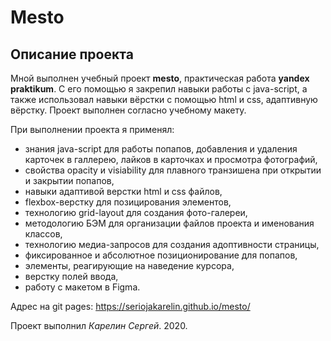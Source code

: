 # Mesto

## Описание проекта
Мной выполнен учебный проект **mesto**, практическая работа **yandex praktikum**. С его помощью я закрепил навыки работы с java-script, а также использовал навыки вёрстки с помощью html и css, адаптивную вёрстку.
Проект выполнен согласно учебному макету.

При выполнении проекта я применял:
* знания java-script для работы попапов, добавления и удаления карточек в галлерею, лайков в карточках и просмотра фотографий,
* свойства opacity и visiability для плавного транзишена при открытии и закрытии попапов,
* навыки адаптивой верстки html и css файлов,
* flexbox-верстку для позицирования элементов,
* технологию grid-layout для создания фото-галереи,
* методологию БЭМ для организации файлов проекта и именования классов,
* технологию медиа-запросов для создания адоптивности страницы,
* фиксированное и абсолютное позиционирование для попапов,
* элементы, реагирующие на наведение курсора,
* верстку полей ввода,
* работу с макетом в Figma.

Адрес на git pages: https://seriojakarelin.github.io/mesto/

Проект выполнил *Карелин Сергей*. 2020.
